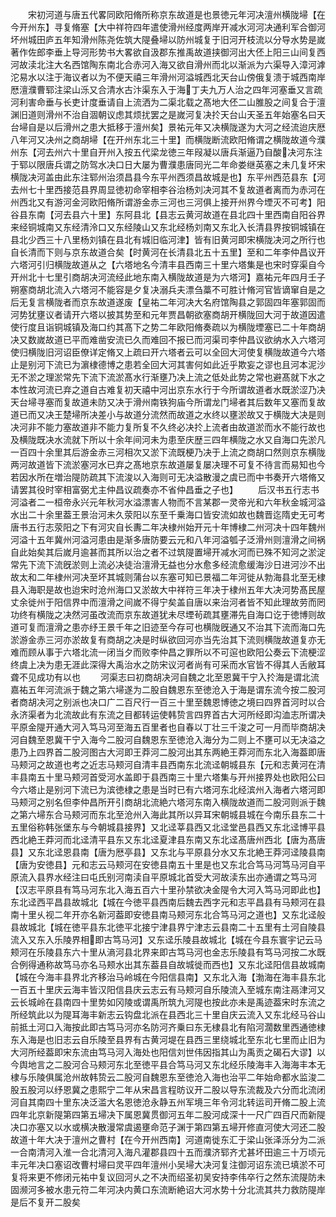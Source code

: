 <!-- { "loadSidebar": true } -->
　　宋初河道与唐五代畧同欧阳脩所称京东故道是也景徳元年河决澶州横陇埽【在今开州东】寻复脩塞【大中祥符四年遣使滑州经度两岸开减水河河决通利军合御河坏州城田庐五年知滑州陈尧佐筑大隄叠埽以防州城复于旧河开枝流以分导水势是嵗著作佐郎李垂上导河形势书大畧欲自汲郡东推禹故道挟御河出大伾上阳三山间复西河故渎北注大名西馆陶东南北合赤河入海又欲自滑州而北以渐派为六渠导入漳河滹沱易水以注于海议者以为不便天禧三年滑州河溢城西北天台山傍俄复溃于城西南岸厯澶濮曹郓注梁山泺又合清水古汴渠东入于海丁夫九万人治之四年河塞垂又言疏河利害命垂与长吏计度垂请自上流洒为二渠北载之髙地大伾二山脽股之间复合于澶渊旧道则滑州不治自涸朝议虑其烦扰罢之是嵗河复决扵天台山天圣五年始塞名曰天台埽自是以后滑州之患大抵移于澶州矣】景祐元年又决横陇遂为大河之经流迨庆厯八年河又决州之商胡埽【在开州东北三十里】而横陇断流欧阳脩谓之横陇故道今濮州东【河去州六十里自开州入按五代梁龙徳三年叚凝以唐兵渐逼乃自酸决河东注于郓以限唐兵谓之防驾水决口日大屡为曹濮患唐同光二年命娄继英塞之未几复坏宋横陇决河盖由此东注郓州治须昌县今东平州西须昌故城是也】东平州西范县东【河去州七十里西接范县界周显徳初命宰相李谷治杨刘决河其不复故道者离而为赤河在州西北又有游河金河欧阳脩所谓游金赤三河也三河俱上接开州界今堙灭不可考】阳谷县东南【河去县六十里】东阿县北【县志云黄河故道在县北四十里西南自阳谷界来经铜城南又东经清泠口又东经陵山又东北经杨刘南又东北入长清县界按铜城镇在县北少西三十八里杨刘镇在县北有城旧临河津】皆有旧黄河即宋横陇决河之所行也自长清而下则与京东故道合矣【时黄河在长清县北五十五里】至和二年李仲昌议开六塔河引归横陇故道从之【六塔地名今清丰县西南三十里六塔集是也宋时穿渠自今开州北十七里引商胡决河流经此地东南入横陇故道是为六塔河】嘉祐元年四月壬子朔塞商胡北流入六塔河不能容是夕复决溺兵夫漂刍藁不可胜计脩河官皆谪窜自是之后无复言横陇者而京东故道遂废【皇祐二年河决大名府馆陶县之郭固四年塞郭固而河势犹壅议者请开六塔以披其势至和元年贾昌朝欲塞商胡开横陇回大河于故道因遣使行度且诣铜城镇及海口约其髙下之势二年欧阳脩奏疏以为横陇堙塞已二十年商胡决又数嵗故道已平而难凿安流已久而难回不报已而河渠司李仲昌议欲纳水入六塔河使归横陇旧河诏臣僚详定脩又上疏曰开六塔者云可以全回大河使复横陇故道今六塔止是别河下流已为濵棣德博之患若全回大河其害何如此近乎欺妄之谬也且河本泥沙无不淤之理淤常先下流下流淤髙水行渐壅乃决上流之低处此势之常也避髙就下水之本性故河流已弃之道自古难复初天禧中河出京东水行于今所谓故道者水既淤涩乃决天台埽寻塞而复故道未防又决于滑州南铁狗庙今所谓龙门埽者其后数年又塞而复故道已而又决王楚埽所决差小与故道分流然而故道之水终以壅淤故又于横陇大决是则决河非不能力塞故道非不能力复所复不久终必决扵上流者由故道淤而水不能行故也及横陇既决水流就下所以十余年间河未为患至庆歴三四年横陇之水又自海口先淤凡一百四十余里其后游金赤三河相次又淤下流既梗乃决于上流之商胡口然则京东横陇两河故道皆下流淤塞河水已弃之髙地京东故道屡复屡决理不可复不待言而易知也今若因水所在増治隄防疏其下流浚以入海则可无决溢散漫之虞已而中书奏开六塔脩又请罢其役时宰相富弼尤主仲昌议疏奏亦不省仲昌垂之子也】
　　后汉书五行志书河溢者二一桓帝永兴元年秋河水溢漂害人物而不言某郡一灵帝光和六年秋金城河溢水出二十余里葢王景治河未久荥阳以东至千乗海口皆安流如故也魏晋迄隋史无可考唐书五行志荥阳之下有河灾自长夀二年决棣州始开元十年博棣二州河决十四年魏州河溢十五年冀州河溢河患由是渐多唐防要云元和八年河溢瓠子泛滑州则澶滑之间祸自此始矣其后嵗月逾甚而其所以治之者不过筑隄置埽开减水河而已殊不知河之淤淀常先下流下流旣淤则上流必决徒治澶滑无益也分水愈多经流愈缓海沙日进河沙不出故太和二年棣州河决至坏其城则蒲台以东塞可知已景福二年河徙从勃海县北至无棣县入海职是故也迨宋时沧州海口又淤故大中祥符三年决于棣州五年大决河势髙民屋丈余徙州于阳信界中而澶滑之间嵗不得宁矣盖自唐以来治河者皆不知此理故劳而罔功终有横陇之决然河虽改流而京东故道犹未尽堙茍疏其壅滞先自海口讫于徳博则故道可复而澶滑之患亦纾王景千年之旧迹至今存可也横陇旣通又不治其下流而海口先淤游金赤三河亦淤故复有商胡之决是时纵欲回河亦当先治其下流则横陇故道复亦无难而顾从事于六塔北流一闭当夕而败李仲昌之罪所以不可逭也欧阳公奏云下流梗涩终虞上决为患无涯此深得大禹治水之防宋议河者尚有可采而水官皆不得其人舌敝耳聋不见成功有以也
　　河渠志曰初商胡决河自魏之北至恩冀干宁入扵海是谓北流嘉祐五年河流派于魏之第六埽遂为二股自魏恩东至徳沧入于海是谓东流今按二股河者商胡决河之别派也决口广二百尺行一百三十里至魏恩博徳之境曰四界首河时以合永济渠者为北流故此有东流之目都转运使韩贽言四界首古大河所经即沟洫志所谓决平原金隄开通大河入笃马河至海五百里者也自春以丁壮三千浚之可一月而毕商胡决河自魏至恩冀干宁入海今二股河自魏恩东至徳沧入海分为二则上不壅可以无决溢之患乃上四界首二股河图古大河即王莽河二股河出其东两絶王莽河而东北入海葢即唐马颊河之故道也考之近志马颊河自清丰县西南东北流迳朝城县东【元和志黄河在清丰县南五十里马颊河首受河水盖即于县西南三十里六塔集与开州接界处也欧阳公曰今六塔止是别河下流已为滨徳棣之患是当时已有六塔河东北经滨州入海者六塔河即马颊河之别名但李仲昌所开引商胡北流絶六塔河东南入横陇故道而二股河则派于魏之第六埽东合马颊河而东北至沧州入海此其所以异耳宋朝城县城在今南乐县东二十五里俗称韩张堡东与今朝城县接界】又北迳莘县西又北迳堂邑县西又东北迳博平县西北絶王莽河而北迳清平县东又东北迳夏津县东南又东北迳髙唐州西北【唐为髙唐县】又东北迳恩县南【唐为厯亭县】又东北与平原县分水又东北絶王莽河迳陵县南【唐为安徳县】元和志云马颊河在安徳县南五十里是也又东北合笃马河笃马河自平原流入县界水经注曰屯氏别河南渎自平原城北首受大河故渎东出亦通谓之笃马河【汉志平原县有笃马河东北入海五百六十里孙禁欲决金隄令大河入笃马河即此也】东北迳西平昌县故城北【城在今徳平县西南后魏去西字元和志平昌县有马颊河在县南十里乆视二年开亦名新河葢即安徳县南马颊河东北合笃马河之道也】又东北迳般县故城北【城在徳平县东北徳平北接宁津县界宁津志云县南二十五里有土河自陵县流入又东入乐陵界相即古笃马河】又东迳乐陵县故城北【城在今县东寰宇记云马颊河在乐陵县东六十里从滳河县北界来即古笃马河也金志乐陵县有笃马河按二水既合例得通称故笃马亦名马颊水出其东葢县自故城徙而西也】又东北迳阳信县故城南【城在今海丰县界北齐移治马岭城在今阳信县南】又东北入海【渤海在海丰县东北一百五十里庆云海丰皆汉阳信县庆云志云有马颊河自乐陵流入至城东南注鬲津河又云长城岭在县南四十里势如冈陵或谓禹所筑九河隄也按此亦未是禹迹葢宋时东流之所经筑此以为隄耳海丰新志云钩盘北派在县西北三十里自庆云流入又东北经马谷山前抵土河口入海按此即古笃马河亦名防河齐乗曰东无棣县北有陷河濶数里西通徳棣东入海是也旧志云自乐陵至县界有古黄河堤在县西三里绕城北至东北七里而止旧为大河所经葢即宋东流由笃马河入海处也阳信刘世伟因指其山为禹贡之碣石大谬】以今舆地言之二股河合马颊河东北至徳平县合笃马河又东北经乐陵海丰入海海丰本无棣与乐陵俱属沧州故韩贽云二股河自魏恩东至徳沧入海也治平二年始命都水监浚二股五股河以纾恩冀之患熙宁二年从宋昌言程昉议开二股以导东流裁及六分而北流闭河自其南四十里东决泛滥大名恩徳沧永静五州军境三年令河北转运司开脩二股上流四年北京新隄第四第五埽决下属恩冀贯御河五年二股河成深十一尺广四百尺而新隄决口亦塞又以水或横决散漫常虞遏壅命范子渊于第四第五埽开修直河使大河还二股故道十年大决于澶州之曹村【在今开州西南】河道南徙东汇于梁山张泽泺分为二派一合南清河入淮一合北清河入海凡灌郡县四十五而濮济郓齐尤甚坏田逾三十万顷元丰元年决口塞诏改曹村埽曰灵平四年澶州小吴埽大决河复注御河诏东流已填淤不可复将来更不修闭元祐中复议回河乆之不决而绍圣初吴安持李伟卒行之然东流隄防未固濒河多被水患元符二年河决内黄口东流断絶诏大河水势十分北流其共力救防隄岸是后不复开二股矣
